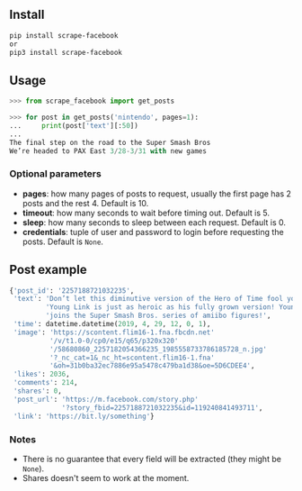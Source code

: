 ## Install

```sh
pip install scrape-facebook
or 
pip3 install scrape-facebook
```

## Usage

```python
>>> from scrape_facebook import get_posts

>>> for post in get_posts('nintendo', pages=1):
...     print(post['text'][:50])
...
The final step on the road to the Super Smash Bros
We’re headed to PAX East 3/28-3/31 with new games
```

### Optional parameters

- **pages**: how many pages of posts to request, usually the first page has 2 posts and the rest 4. Default is 10.
- **timeout**: how many seconds to wait before timing out. Default is 5.
- **sleep**: how many seconds to sleep between each request. Default is 0.
- **credentials**: tuple of user and password to login before requesting the posts. Default is `None`.

## Post example

```python
{'post_id': '2257188721032235',
 'text': 'Don’t let this diminutive version of the Hero of Time fool you, '
         'Young Link is just as heroic as his fully grown version! Young Link '
         'joins the Super Smash Bros. series of amiibo figures!',
 'time': datetime.datetime(2019, 4, 29, 12, 0, 1),
 'image': 'https://scontent.flim16-1.fna.fbcdn.net'
          '/v/t1.0-0/cp0/e15/q65/p320x320'
          '/58680860_2257182054366235_1985558733786185728_n.jpg'
          '?_nc_cat=1&_nc_ht=scontent.flim16-1.fna'
          '&oh=31b0ba32ec7886e95a5478c479ba1d38&oe=5D6CDEE4',
 'likes': 2036,
 'comments': 214,
 'shares': 0,
 'post_url': 'https://m.facebook.com/story.php'
             '?story_fbid=2257188721032235&id=119240841493711',
 'link': 'https://bit.ly/something'}
```

### Notes

- There is no guarantee that every field will be extracted (they might be `None`).
- Shares doesn't seem to work at the moment.
